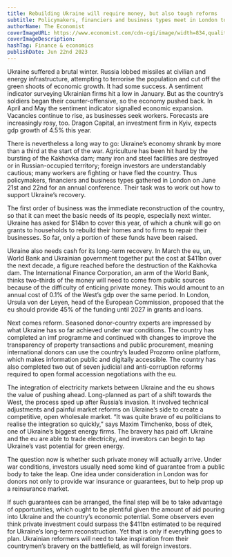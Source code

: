 ```yaml
---
title: Rebuilding Ukraine will require money, but also tough reforms
subtitle: Policymakers, financiers and business types meet in London to discuss plans
authorName: The Economist
coverImageURL: https://www.economist.com/cdn-cgi/image/width=834,quality=80,format=auto/content-assets/images/20230624_FNP003.jpg
coverImageDescription:  
hashTag: Finance & economics
publishDate: Jun 22nd 2023
---
```


Ukraine suffered a brutal winter. Russia lobbed missiles at civilian and energy infrastructure, attempting to terrorise the population and cut off the green shoots of economic growth. It had some success. A sentiment indicator surveying Ukrainian firms hit a low in January. But as the country’s soldiers began their counter-offensive, so the economy pushed back. In April and May the sentiment indicator signalled economic expansion. Vacancies continue to rise, as businesses seek workers. Forecasts are increasingly rosy, too. Dragon Capital, an investment firm in Kyiv, expects gdp growth of 4.5% this year.

There is nevertheless a long way to go: Ukraine’s economy shrank by more than a third at the start of the war. Agriculture has been hit hard by the bursting of the Kakhovka dam; many iron and steel facilities are destroyed or in Russian-occupied territory; foreign investors are understandably cautious; many workers are fighting or have fled the country. Thus policymakers, financiers and business types gathered in London on June 21st and 22nd for an annual conference. Their task was to work out how to support Ukraine’s recovery.

The first order of business was the immediate reconstruction of the country, so that it can meet the basic needs of its people, especially next winter. Ukraine has asked for $14bn to cover this year, of which a chunk will go on grants to households to rebuild their homes and to firms to repair their businesses. So far, only a portion of these funds have been raised.

Ukraine also needs cash for its long-term recovery. In March the eu, un, World Bank and Ukrainian government together put the cost at $411bn over the next decade, a figure reached before the destruction of the Kakhovka dam. The International Finance Corporation, an arm of the World Bank, thinks two-thirds of the money will need to come from public sources because of the difficulty of enticing private money. This would amount to an annual cost of 0.1% of the West’s gdp over the same period. In London, Ursula von der Leyen, head of the European Commission, proposed that the eu should provide 45% of the funding until 2027 in grants and loans.

Next comes reform. Seasoned donor-country experts are impressed by what Ukraine has so far achieved under war conditions. The country has completed an imf programme and continued with changes to improve the transparency of property transactions and public procurement, meaning international donors can use the country’s lauded Prozorro online platform, which makes information public and digitally accessible. The country has also completed two out of seven judicial and anti-corruption reforms required to open formal accession negotiations with the eu.

The integration of electricity markets between Ukraine and the eu shows the value of pushing ahead. Long-planned as part of a shift towards the West, the process sped up after Russia’s invasion. It involved technical adjustments and painful market reforms on Ukraine’s side to create a competitive, open wholesale market. “It was quite brave of eu politicians to realise the integration so quickly,” says Maxim Timchenko, boss of dtek, one of Ukraine’s biggest energy firms. The bravery has paid off. Ukraine and the eu are able to trade electricity, and investors can begin to tap Ukraine’s vast potential for green energy.

The question now is whether such private money will actually arrive. Under war conditions, investors usually need some kind of guarantee from a public body to take the leap. One idea under consideration in London was for donors not only to provide war insurance or guarantees, but to help prop up a reinsurance market.

If such guarantees can be arranged, the final step will be to take advantage of opportunities, which ought to be plentiful given the amount of aid pouring into Ukraine and the country’s economic potential. Some observers even think private investment could surpass the $411bn estimated to be required for Ukraine’s long-term reconstruction. Yet that is only if everything goes to plan. Ukrainian reformers will need to take inspiration from their countrymen’s bravery on the battlefield, as will foreign investors.